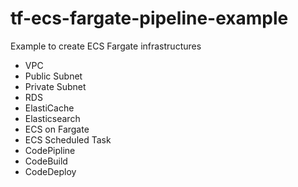 # tf-ecs-fargate-pipeline-example

Example to create ECS Fargate infrastructures

- VPC
- Public Subnet
- Private Subnet
- RDS
- ElastiCache
- Elasticsearch
- ECS on Fargate
- ECS Scheduled Task
- CodePipline
- CodeBuild
- CodeDeploy
